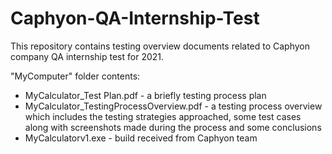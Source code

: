 # Caphyon-QA-Internship-Test
This repository contains testing overview documents related to Caphyon company QA internship test for 2021. 

"MyComputer" folder contents:

* MyCalculator_Test Plan.pdf - a briefly testing process plan 
* MyCalculator_TestingProcessOverview.pdf - a testing process overview which includes the testing strategies approached, some test cases along with screenshots made during the process and some conclusions
* MyCalculatorv1.exe - build received from Caphyon team 
